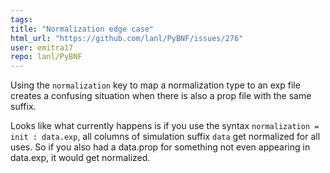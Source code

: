```yaml
---
tags: 
title: "Normalization edge case"
html_url: "https://github.com/lanl/PyBNF/issues/276"
user: emitra17
repo: lanl/PyBNF
---
```


Using the `normalization` key to map a normalization type to an exp file creates a confusing situation when there is also a prop file with the same suffix. 

Looks like what currently happens is if you use the syntax `normalization = init : data.exp`, all columns of simulation suffix `data` get normalized for all uses. So if you also had a data.prop for something not even appearing in data.exp, it would get normalized. 